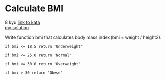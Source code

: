 # Calculate BMI
8 kyu
[link to kata](https://www.codewars.com/kata/57a429e253ba3381850000fb/train/javascript)
<br>
[my solution](./kata.js)

Write function bmi that calculates body mass index (bmi = weight / height2).
```
if bmi <= 18.5 return "Underweight"

if bmi <= 25.0 return "Normal"

if bmi <= 30.0 return "Overweight"

if bmi > 30 return "Obese"
```